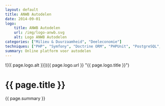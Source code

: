 ```yaml
---
layout: default
title: ANWB Autodelen
date: 2014-09-01
logo:
    title: ANWB Autodelen
    url: /img/logo-anwb.svg
    alt: Logo ANWB Autodelen
categories: ["Milieu & Duurzaamheid", "Deeleconomie"]
techniques: ["PHP", "Symfony", "Doctrine ORM", "PHPUnit", "PostgreSQL", "SQLite", "Redis", "Composer", "Git", "Jira", "Github"]
summary: Online platform voor autodelen
---
```

![{{ page.logo.alt }}]({{ page.logo.url }} "{{ page.logo.title }}")

# {{ page.title }}
{{ page.summary }}

